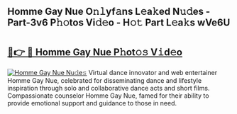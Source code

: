 ## Homme Gay Nue O𝚗𝚕yf𝚊ns L𝚎a𝚔ed N𝚞𝚍es - Part-3v6 P𝚑𝚘tos Vi𝚍𝚎o - H𝚘𝚝 Part L𝚎a𝚔s wVe6U

# <h2><a href="http://kf4fr4f.oniu.top/?m=Homme+Gay+Nue">🔗👉 🔴 Homme Gay Nue P𝚑ot𝚘𝚜 V𝚒d𝚎o</a></h2>

[![Homme Gay Nue Nu𝚍e𝚜](https://i.imgur.com/0qMVB7G.gif)](http://kf4fr4f.oniu.top/?m=Homme+Gay+Nue)
Virtual dance innovator and web entertainer Homme Gay Nue, celebrated for disseminating dance and lifestyle inspiration through solo and collaborative dance acts and short films. Compassionate counselor Homme Gay Nue, famed for their ability to provide emotional support and guidance to those in need.  

